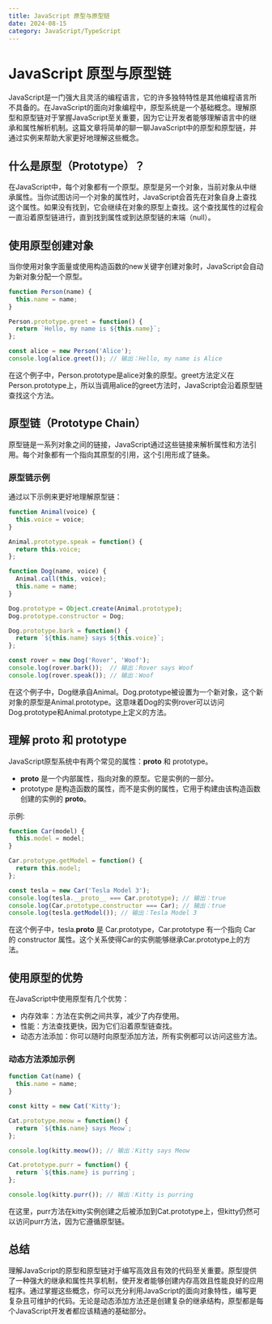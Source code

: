 ```yaml
---
title: JavaScript 原型与原型链
date: 2024-08-15
category: JavaScript/TypeScript
---
```


# JavaScript 原型与原型链

JavaScript是一门强大且灵活的编程语言，它的许多独特特性是其他编程语言所不具备的。在JavaScript的面向对象编程中，原型系统是一个基础概念。理解原型和原型链对于掌握JavaScript至关重要，因为它让开发者能够理解语言中的继承和属性解析机制。这篇文章将简单的聊一聊JavaScript中的原型和原型链，并通过实例来帮助大家更好地理解这些概念。

## 什么是原型（Prototype）？

在JavaScript中，每个对象都有一个原型。原型是另一个对象，当前对象从中继承属性。当你试图访问一个对象的属性时，JavaScript会首先在对象自身上查找这个属性。如果没有找到，它会继续在对象的原型上查找。这个查找属性的过程会一直沿着原型链进行，直到找到属性或到达原型链的末端（null）。

## 使用原型创建对象

当你使用对象字面量或使用构造函数的new关键字创建对象时，JavaScript会自动为新对象分配一个原型。

```javascript
function Person(name) {
  this.name = name;
}

Person.prototype.greet = function() {
  return `Hello, my name is ${this.name}`;
};

const alice = new Person('Alice');
console.log(alice.greet()); // 输出：Hello, my name is Alice
```

在这个例子中，Person.prototype是alice对象的原型。greet方法定义在Person.prototype上，所以当调用alice的greet方法时，JavaScript会沿着原型链查找这个方法。

## 原型链（Prototype Chain）

原型链是一系列对象之间的链接，JavaScript通过这些链接来解析属性和方法引用。每个对象都有一个指向其原型的引用，这个引用形成了链条。

### 原型链示例

通过以下示例来更好地理解原型链：

```javascript
function Animal(voice) {
  this.voice = voice;
}

Animal.prototype.speak = function() {
  return this.voice;
};

function Dog(name, voice) {
  Animal.call(this, voice);
  this.name = name;
}

Dog.prototype = Object.create(Animal.prototype);
Dog.prototype.constructor = Dog;

Dog.prototype.bark = function() {
  return `${this.name} says ${this.voice}`;
};

const rover = new Dog('Rover', 'Woof');
console.log(rover.bark());  // 输出：Rover says Woof
console.log(rover.speak()); // 输出：Woof
```

在这个例子中，Dog继承自Animal。Dog.prototype被设置为一个新对象，这个新对象的原型是Animal.prototype。这意味着Dog的实例rover可以访问Dog.prototype和Animal.prototype上定义的方法。

## 理解 __proto__ 和 prototype

JavaScript原型系统中有两个常见的属性：__proto__ 和 prototype。

- __proto__ 是一个内部属性，指向对象的原型。它是实例的一部分。
- prototype 是构造函数的属性，而不是实例的属性，它用于构建由该构造函数创建的实例的 __proto__。

示例:

```javascript
function Car(model) {
  this.model = model;
}

Car.prototype.getModel = function() {
  return this.model;
};

const tesla = new Car('Tesla Model 3');
console.log(tesla.__proto__ === Car.prototype); // 输出：true
console.log(Car.prototype.constructor === Car); // 输出：true
console.log(tesla.getModel()); // 输出：Tesla Model 3
```

在这个例子中，tesla.__proto__ 是 Car.prototype，Car.prototype 有一个指向 Car 的 constructor 属性。这个关系使得Car的实例能够继承Car.prototype上的方法。

## 使用原型的优势

在JavaScript中使用原型有几个优势：

- 内存效率：方法在实例之间共享，减少了内存使用。
- 性能：方法查找更快，因为它们沿着原型链查找。
- 动态方法添加：你可以随时向原型添加方法，所有实例都可以访问这些方法。

### 动态方法添加示例

```javascript
function Cat(name) {
  this.name = name;
}

const kitty = new Cat('Kitty');

Cat.prototype.meow = function() {
  return `${this.name} says Meow`;
};

console.log(kitty.meow()); // 输出：Kitty says Meow

Cat.prototype.purr = function() {
  return `${this.name} is purring`;
};

console.log(kitty.purr()); // 输出：Kitty is purring
```

在这里，purr方法在kitty实例创建之后被添加到Cat.prototype上，但kitty仍然可以访问purr方法，因为它遵循原型链。

## 总结

理解JavaScript的原型和原型链对于编写高效且有效的代码至关重要。原型提供了一种强大的继承和属性共享机制，使开发者能够创建内存高效且性能良好的应用程序。通过掌握这些概念，你可以充分利用JavaScript的面向对象特性，编写更复杂且可维护的代码。无论是动态添加方法还是创建复杂的继承结构，原型都是每个JavaScript开发者都应该精通的基础部分。
